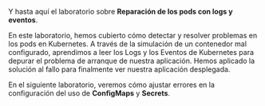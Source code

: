 Y hasta aquí el laboratorio sobre **Reparación de los pods con logs y eventos**.

En este laboratorio, hemos cubierto cómo detectar y resolver problemas en los pods en Kubernetes. A través de la simulación de un contenedor mal configurado, aprendimos a leer los Logs y los Eventos de Kubernetes para depurar el problema de arranque de nuestra aplicación. Hemos aplicado la solución al fallo para finalmente ver nuestra aplicación desplegada.

En el siguiente laboratorio, veremos cómo ajustar errores en la configuración del uso de **ConfigMaps** y **Secrets**.